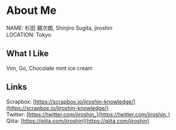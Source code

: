 # About Me
NAME: 杉田 親次朗, Shinjiro Sugita, jiroshin  
LOCATION: Tokyo

## What I Like
Vim, Go, Chocolate mint ice cream

## Links
Scrapbox: [https://scrapbox.io/jiroshin-knowledge/](https://scrapbox.io/jiroshin-knowledge/)  
Twitter: [https://twitter.com/jiroshin_](https://twitter.com/jiroshin_)  
Qiita: [https://qiita.com/jiroshin](https://qiita.com/jiroshin)  
